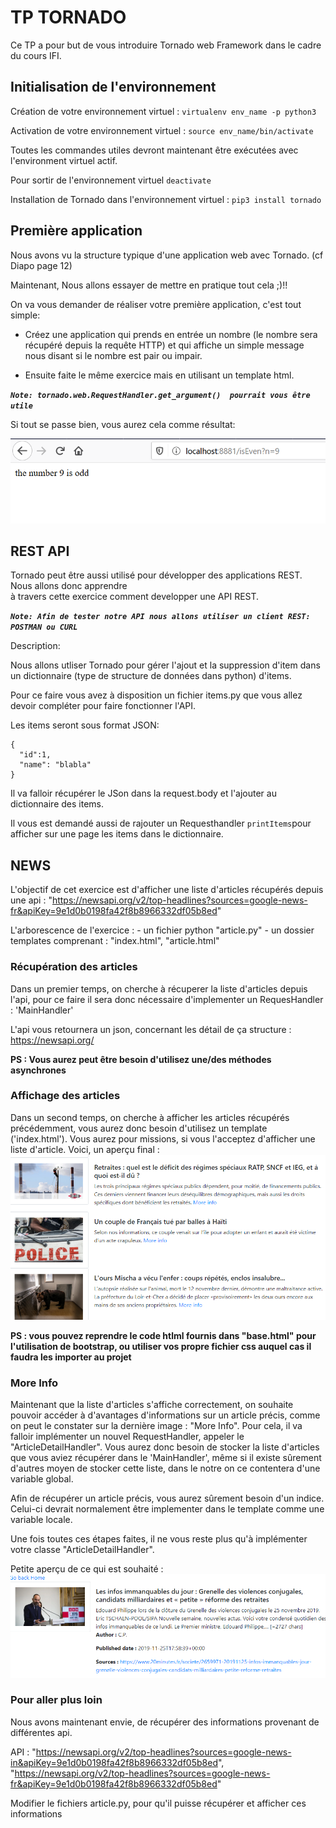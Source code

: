 # TP TORNADO

Ce TP a pour but de vous introduire Tornado web Framework dans le cadre du cours IFI.

## Initialisation de l'environnement
Création de votre environnement virtuel : `virtualenv env_name -p python3`

Activation de votre environnement virtuel : `source env_name/bin/activate`

Toutes les commandes utiles devront maintenant être exécutées avec l'environment virtuel actif.

Pour sortir de l'environnement virtuel `deactivate`

Installation de Tornado dans l'environnement virtuel : `pip3 install tornado`


## Première application

Nous avons vu la structure typique d'une application web avec Tornado. (cf Diapo page 12) 

Maintenant, Nous allons essayer de mettre en pratique tout cela ;)!!

  On va vous demander de réaliser votre première application, c'est tout simple:
  
  * Créez une application qui prends en entrée un nombre (le nombre sera récupéré depuis la requête HTTP) et qui affiche un simple message nous disant si le nombre est pair ou impair.


  * Ensuite faite le même exercice mais en utilisant un template html.
  
***`Note: tornado.web.RequestHandler.get_argument()  pourrait vous être utile`***

Si tout se passe bien, vous aurez cela comme résultat:

![result](Capture.PNG)

## REST API

Tornado peut être aussi utilisé pour développer des applications REST. Nous allons donc apprendre  
à travers cette exercice comment developper une API REST.


***`Note: Afin de tester notre API nous allons utiliser un client REST: POSTMAN ou CURL`***

Description:

Nous allons utliser Tornado pour gérer l'ajout et la suppression d'item dans un dictionnaire (type de structure de données dans python) d'items.

Pour ce faire vous avez à disposition un fichier items.py que vous allez devoir compléter pour faire fonctionner l'API.

Les items seront sous format JSON:
```
{
  "id":1,
  "name": "blabla"
}
```

Il va falloir récupérer le JSon dans la request.body et l'ajouter au dictionnaire des items.


Il vous est demandé aussi de rajouter un Requesthandler `printItems`pour afficher sur une page les items dans le dictionnaire.


## NEWS 

L'objectif de cet exercice est d'afficher une liste d'articles récupérés depuis une api : "https://newsapi.org/v2/top-headlines?sources=google-news-fr&apiKey=9e1d0b0198fa42f8b8966332df05b8ed"    

L'arborescence de l'exercice : 
    - un fichier python "article.py"
    - un dossier templates comprenant : "index.html", "article.html"

### Récupération des articles 
Dans un premier temps, on cherche à récuperer la liste d'articles depuis l'api, pour ce faire il sera donc nécessaire d'implementer un RequesHandler : 'MainHandler'

L'api vous retournera un json, concernant les détail de ça structure : https://newsapi.org/ 

**PS : Vous aurez peut être besoin d'utilisez une/des méthodes asynchrones**

### Affichage des articles
Dans un second temps, on cherche à afficher les articles récupérés précédemment, vous aurez donc besoin d'utilisez un template ('index.html'). 
Vous aurez pour missions, si vous l'acceptez d'afficher une liste d'article. Voici, un aperçu final :     
![result](article_list_rendu.PNG)


**PS : vous pouvez reprendre le code htlml fournis dans "base.html" pour l'utilisation de bootstrap, ou utiliser vos propre fichier css auquel cas il faudra les importer au projet**

### More Info 
Maintenant que la liste d'articles s'affiche correctement, on souhaite pouvoir accéder à d'avantages d'informations sur un article précis, comme on peut le constater sur la dernière image : "More Info". Pour cela, il va falloir implémenter un nouvel RequestHandler, appeler le "ArticleDetailHandler". 
Vous aurez donc besoin de stocker la liste d'articles que vous aviez récupérer dans le 'MainHandler', même si il existe sûrement d'autres moyen de stocker cette liste, dans le notre on ce contentera d'une variable global.

Afin de récupérer un article précis, vous aurez sûrement besoin d'un indice. Celui-ci devrait normalement être implementer dans le template comme une variable locale.

Une fois toutes ces étapes faites, il ne vous reste plus qu'à implémenter votre classe "ArticleDetailHandler".

Petite aperçu de ce qui est souhaité :   
![result](more_info_rendu.PNG)

### Pour aller plus loin 
Nous avons maintenant envie, de récupérer des informations provenant de différentes api. 

API :  "https://newsapi.org/v2/top-headlines?sources=google-news-in&apiKey=9e1d0b0198fa42f8b8966332df05b8ed", "https://newsapi.org/v2/top-headlines?sources=google-news-fr&apiKey=9e1d0b0198fa42f8b8966332df05b8ed"

Modifier le fichiers article.py, pour qu'il puisse récupérer et afficher ces informations
